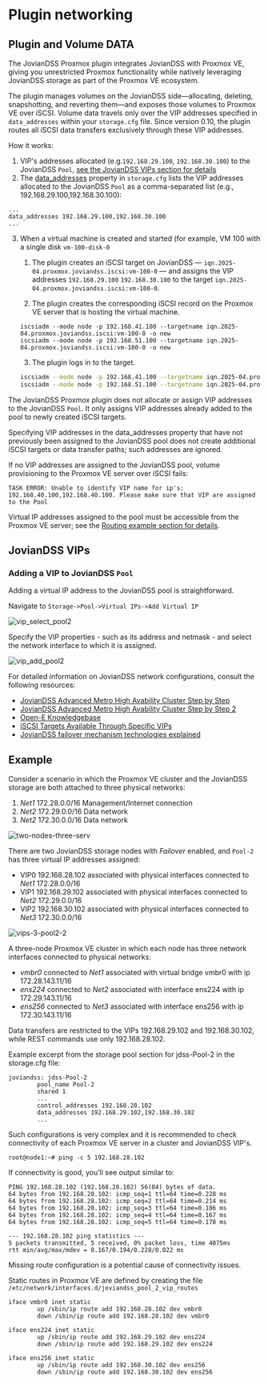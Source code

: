 # Plugin networking

## Plugin and Volume DATA

The JovianDSS Proxmox plugin integrates JovianDSS with Proxmox VE, giving you unrestricted Proxmox functionality while natively leveraging JovianDSS storage as part of the Proxmox VE ecosystem.

The plugin manages volumes on the JovianDSS side—allocating, deleting, snapshotting, and reverting them—and exposes those volumes to Proxmox VE over iSCSI.
Volume data travels only over the VIP addresses specified in `data_addresses` within your `storage.cfg` file.
Since version 0.10, the plugin routes all iSCSI data transfers exclusively through these VIP addresses.

How it works:

1. VIP's addresses allocated (e.g.`192.168.29.100`, `192.168.30.100`) to the JovianDSS `Pool`, [see the JovianDSS VIPs section for details](#joviandss-vips)
2. The [data_addresses](https://github.com/open-e/JovianDSS-Proxmox/wiki/Plugin-configuration#data_addresses) property in `storage.cfg` lists the VIP addresses allocated to the JovianDSS `Pool` as a comma-separated list (e.g., 192.168.29.100,192.168.30.100):
```
...
data_addresses 192.168.29.100,192.168.30.100
...
```
3. When a virtual machine is created and started (for example, VM 100 with a single disk `vm-100-disk-0`

    1. The plugin creates an iSCSI target on JovianDSS — `iqn.2025-04.proxmox.joviandss.iscsi:vm-100-0` — and assigns the VIP addresses `192.168.29.100` `192.168.30.100` to the target `iqn.2025-04.proxmox.joviandss.iscsi:vm-100-0`.
    
    2. The plugin creates the corresponding iSCSI record on the Proxmox VE server that is hosting the virtual machine.

    ```
    iscsiadm --mode node -p 192.168.41.100 --targetname iqn.2025-04.proxmox.joviandss.iscsi:vm-100-0 -o new
    iscsiadm --mode node -p 192.168.51.100 --targetname iqn.2025-04.proxmox.joviandss.iscsi:vm-100-0 -o new
    ```
    3. The plugin logs in to the target.

    ```bash
    iscsiadm --mode node -p 192.168.41.100 --targetname iqn.2025-04.proxmox.joviandss.iscsi:vm-100-0 --login
    iscsiadm --mode node -p 192.168.51.100 --targetname iqn.2025-04.proxmox.joviandss.iscsi:vm-100-0 --login
    ```
The JovianDSS Proxmox plugin does not allocate or assign VIP addresses to the JovianDSS `Pool`.
It only assigns VIP addresses already added to the pool to newly created iSCSI targets.

Specifying VIP addresses in the data_addresses property that have not previously been assigned to the JovianDSS pool does not create additional iSCSI targets or data transfer paths; such addresses are ignored.

If no VIP addresses are assigned to the JovianDSS pool, volume provisioning to the Proxmox VE server over iSCSI fails:
```
TASK ERROR: Unable to identify VIP name for ip's: 192.168.40.100,192.168.40.100. Please make sure that VIP are assigned to the Pool 
```
Virtual IP addresses assigned to the pool must be accessible from the Proxmox VE server;
 see the [Routing example section for details](#routing-example).

## JovianDSS VIPs

### Adding a VIP to JovianDSS `Pool`

Adding a virtual IP address to the JovianDSS pool is straightforward.

Navigate to `Storage->Pool->Virtual IPs->Add Virtual IP`

![vip_select_pool2](https://github.com/user-attachments/assets/94a17f3a-41d5-44b0-8c95-f7931c5846b5)

Specify the VIP properties - such as its address and netmask - and select the network interface to which it is assigned.

![vip_add_pool2](https://github.com/user-attachments/assets/fffb8606-5afa-45d8-9a17-090afae8e786)

For detailed information on JovianDSS network configurations, consult the following resources:
- [JovianDSS Advanced Metro High Avability Cluster Step by Step](https://www.open-e.com/site_media/download/documents/Open-E-JovianDSS-Advanced-Metro-High-Avability-Cluster-Step-by-Step.pdf) 
- [JovianDSS Advanced Metro High Avability Cluster Step by Step 2](https://www.open-e.com/site_media/download/documents/Open-E-JovianDSS-Advanced-Metro-High-Avability-Cluster-Step-by-Step-2rings.pdf)
- [Open-E Knowledgebase](https://kb.open-e.com/joviandss-121/) 
- [iSCSI Targets Available Through Specific VIPs](https://www.youtube.com/watch?v=iFF9VPKUdTk)
- [JovianDSS failover mechanism technologies explained](https://kb.open-e.com/jdss-joviandss-failover-mechanism-technologies-explained_3161.html)

## Example

Consider a scenario in which the Proxmox VE cluster and the JovianDSS storage are both attached to three physical networks:

1. *Net1* 172.28.0.0/16 Management/Internet connection
2. *Net2* 172.29.0.0/16 Data network
2. *Net2* 172.30.0.0/16 Data network


![two-nodes-three-serv](https://github.com/user-attachments/assets/48c32685-bf9f-46a5-82d9-8eb17fca80ca)

There are two JovianDSS storage nodes with *Failover* enabled, and `Pool-2` has three virtual IP addresses assigned:

- VIP0 192.168.28.102 associated with physical interfaces connected to *Net1* 172.28.0.0/16
- VIP1 192.168.29.102 associated with physical interfaces connected to *Net2* 172.29.0.0/16
- VIP2 192.168.30.102 associated with physical interfaces connected to *Net3* 172.30.0.0/16

![vips-3-pool2-2](https://github.com/user-attachments/assets/5adf1cf0-fe59-456f-ab74-0170e194069b)

A three-node Proxmox VE cluster in which each node has three network interfaces connected to physical networks:

- *vmbr0* connected to *Net1* associated with virtual bridge vmbr0 with ip 172.28.143.11/16 
- *ens224* connected to *Net2* associated with interface ens224 with ip 172.29.143.11/16 
- *ens256* connected to *Net3* associated with interface ens256 with ip 172.30.143.11/16

Data transfers are restricted to the VIPs 192.168.29.102 and 192.168.30.102, while REST commands use only 192.168.28.102.

Example excerpt from the storage pool section for jdss-Pool-2 in the storage.cfg file:
```
joviandss: jdss-Pool-2
        pool_name Pool-2
        shared 1
        ...
        control_addresses 192.168.28.102
        data_addresses 192.168.29.102,192.168.30.102
        ...
```

Such configurations is very complex and it is recommended to check connectivity of each Proxmox VE server in a cluster and JovianDSS VIP's. 
```
root@node1:~# ping -c 5 192.168.28.102
```

If connectivity is good, you’ll see output similar to:
```
PING 192.168.28.102 (192.168.28.102) 56(84) bytes of data.
64 bytes from 192.168.28.102: icmp_seq=1 ttl=64 time=0.228 ms
64 bytes from 192.168.28.102: icmp_seq=2 ttl=64 time=0.214 ms
64 bytes from 192.168.28.102: icmp_seq=3 ttl=64 time=0.186 ms
64 bytes from 192.168.28.102: icmp_seq=4 ttl=64 time=0.167 ms
64 bytes from 192.168.28.102: icmp_seq=5 ttl=64 time=0.178 ms

--- 192.168.28.102 ping statistics ---
5 packets transmitted, 5 received, 0% packet loss, time 4075ms
rtt min/avg/max/mdev = 0.167/0.194/0.228/0.022 ms
```

Missing route configuration is a potential cause of connectivity issues.

Static routes in Proxmox VE are defined by creating the file `/etc/network/interfaces.d/joviandss_pool_2_vip_routes`
```
iface vmbr0 inet static
        up /sbin/ip route add 192.168.28.102 dev vmbr0
        down /sbin/ip route add 192.168.28.102 dev vmbr0

iface ens224 inet static
        up /sbin/ip route add 192.168.29.102 dev ens224
        down /sbin/ip route add 192.168.29.102 dev ens224

iface ens256 inet static
        up /sbin/ip route add 192.168.30.102 dev ens256
        down /sbin/ip route add 192.168.30.102 dev ens256
```
